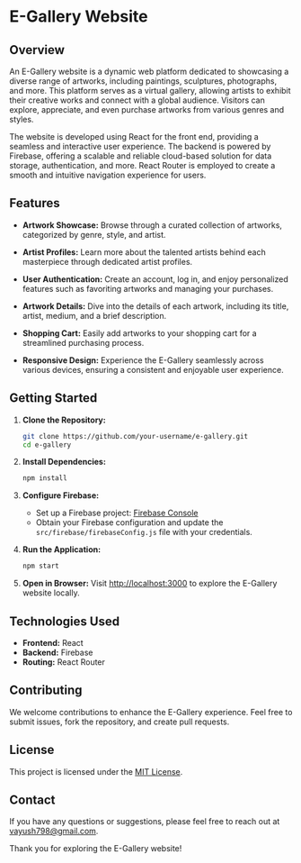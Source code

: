 # E-Gallery Website

## Overview

An E-Gallery website is a dynamic web platform dedicated to showcasing a diverse range of artworks, including paintings, sculptures, photographs, and more. This platform serves as a virtual gallery, allowing artists to exhibit their creative works and connect with a global audience. Visitors can explore, appreciate, and even purchase artworks from various genres and styles.

The website is developed using React for the front end, providing a seamless and interactive user experience. The backend is powered by Firebase, offering a scalable and reliable cloud-based solution for data storage, authentication, and more. React Router is employed to create a smooth and intuitive navigation experience for users.

## Features

- **Artwork Showcase:** Browse through a curated collection of artworks, categorized by genre, style, and artist.

- **Artist Profiles:** Learn more about the talented artists behind each masterpiece through dedicated artist profiles.

- **User Authentication:** Create an account, log in, and enjoy personalized features such as favoriting artworks and managing your purchases.

- **Artwork Details:** Dive into the details of each artwork, including its title, artist, medium, and a brief description.

- **Shopping Cart:** Easily add artworks to your shopping cart for a streamlined purchasing process.

- **Responsive Design:** Experience the E-Gallery seamlessly across various devices, ensuring a consistent and enjoyable user experience.

## Getting Started

1. **Clone the Repository:**
   ```bash
   git clone https://github.com/your-username/e-gallery.git
   cd e-gallery
   ```

2. **Install Dependencies:**
   ```bash
   npm install
   ```

3. **Configure Firebase:**
   - Set up a Firebase project: [Firebase Console](https://console.firebase.google.com/)
   - Obtain your Firebase configuration and update the `src/firebase/firebaseConfig.js` file with your credentials.

4. **Run the Application:**
   ```bash
   npm start
   ```

5. **Open in Browser:**
   Visit [http://localhost:3000](http://localhost:3000) to explore the E-Gallery website locally.

## Technologies Used

- **Frontend:** React
- **Backend:** Firebase
- **Routing:** React Router

## Contributing

We welcome contributions to enhance the E-Gallery experience. Feel free to submit issues, fork the repository, and create pull requests.

## License

This project is licensed under the [MIT License](LICENSE.md).

## Contact

If you have any questions or suggestions, please feel free to reach out at [vayush798@gmail.com](mailto:vayush798@gmail.com).

Thank you for exploring the E-Gallery website!
